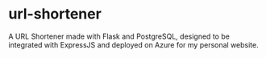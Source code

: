 # url-shortener
A URL Shortener made with Flask and PostgreSQL, designed to be integrated with ExpressJS and deployed on Azure for my personal website.
